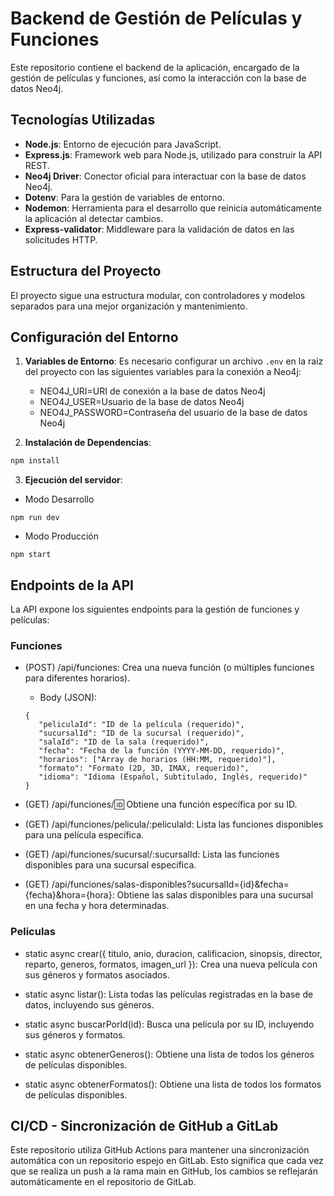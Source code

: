 # Backend de Gestión de Películas y Funciones

Este repositorio contiene el backend de la aplicación, encargado de la gestión de películas y funciones, así como la interacción con la base de datos Neo4j.

## Tecnologías Utilizadas

- **Node.js**: Entorno de ejecución para JavaScript.
- **Express.js**: Framework web para Node.js, utilizado para construir la API REST.
- **Neo4j Driver**: Conector oficial para interactuar con la base de datos Neo4j.
- **Dotenv**: Para la gestión de variables de entorno.
- **Nodemon**: Herramienta para el desarrollo que reinicia automáticamente la aplicación al detectar cambios.
- **Express-validator**: Middleware para la validación de datos en las solicitudes HTTP.

## Estructura del Proyecto

El proyecto sigue una estructura modular, con controladores y modelos separados para una mejor organización y mantenimiento.

## Configuración del Entorno

1. **Variables de Entorno**: Es necesario configurar un archivo `.env` en la raíz del proyecto con las siguientes variables para la conexión a Neo4j:

   - NEO4J_URI=URI de conexión a la base de datos Neo4j
   - NEO4J_USER=Usuario de la base de datos Neo4j
   - NEO4J_PASSWORD=Contraseña del usuario de la base de datos Neo4j

2. **Instalación de Dependencias**:
```bash
npm install
```

3. **Ejecución del servidor**:
- Modo Desarrollo
```
npm run dev
```
- Modo Producción
```
npm start
```

## Endpoints de la API

La API expone los siguientes endpoints para la gestión de funciones y películas:

### Funciones

- (POST) /api/funciones: Crea una nueva función (o múltiples funciones para diferentes horarios).
   - Body (JSON):
   ```
   {
      "peliculaId": "ID de la película (requerido)",
      "sucursalId": "ID de la sucursal (requerido)",
      "salaId": "ID de la sala (requerido)",
      "fecha": "Fecha de la función (YYYY-MM-DD, requerido)",
      "horarios": ["Array de horarios (HH:MM, requerido)"],
      "formato": "Formato (2D, 3D, IMAX, requerido)",
      "idioma": "Idioma (Español, Subtitulado, Inglés, requerido)"
   }
  ```
- (GET) /api/funciones/:id: Obtiene una función específica por su ID.

- (GET) /api/funciones/pelicula/:peliculaId: Lista las funciones disponibles para una película específica.

- (GET) /api/funciones/sucursal/:sucursalId: Lista las funciones disponibles para una sucursal específica.

- (GET) /api/funciones/salas-disponibles?sucursalId={id}&fecha={fecha}&hora={hora}: Obtiene las salas disponibles para una sucursal en una fecha y hora determinadas.

### Peliculas

- static async crear({ titulo, anio, duracion, calificacion, sinopsis, director, reparto, generos, formatos, imagen_url }): Crea una nueva película con sus géneros y formatos asociados.

- static async listar(): Lista todas las películas registradas en la base de datos, incluyendo sus géneros.

- static async buscarPorId(id): Busca una película por su ID, incluyendo sus géneros y formatos.

- static async obtenerGeneros(): Obtiene una lista de todos los géneros de películas disponibles.

- static async obtenerFormatos(): Obtiene una lista de todos los formatos de películas disponibles.

## CI/CD - Sincronización de GitHub a GitLab

Este repositorio utiliza GitHub Actions para mantener una sincronización automática con un repositorio espejo en GitLab. Esto significa que cada vez que se realiza un push a la rama main en GitHub, los cambios se reflejarán automáticamente en el repositorio de GitLab.

